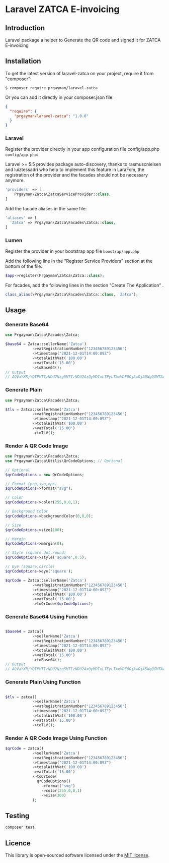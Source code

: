 # Laravel ZATCA E-invoicing


## Introduction
Laravel package a helper to Generate the QR code and signed it for ZATCA E-invoicing

## Installation

To get the latest version of laravel-zatca on your project, require it from "composer":

    $ composer require prgayman/laravel-zatca

Or you can add it directly in your composer.json file:

```json
{
  "require": {
    "prgayman/laravel-zatca": "1.0.0"
  }
}
```

### Laravel

Register the provider directly in your app configuration file config/app.php `config/app.php`:

Laravel >= 5.5 provides package auto-discovery, thanks to rasmuscnielsen and luiztessadri who help to implement this feature in LaraFcm, the registration of the provider and the facades should not be necessary anymore.

```php
'providers' => [
    Prgayman\Zatca\ZatcaServiceProvider::class,
]
```

Add the facade aliases in the same file:

```php
'aliases' => [
  'Zatca' => Prgayman\Zatca\Facades\Zatca::class,
]
```

### Lumen

Register the provider in your bootstrap app file `boostrap/app.php`

Add the following line in the "Register Service Providers" section at the bottom of the file.

```php
$app->register(Prgayman\Zatca\Zatca::class);
```

For facades, add the following lines in the section "Create The Application" .

```php
class_alias(\Prgayman\Zatca\Facades\Zatca::class, 'Zatca');
```

## Usage

### Generate Base64
```php
use Prgayman\Zatca\Facades\Zatca;

$base64 = Zatca::sellerName('Zatca')
            ->vatRegistrationNumber("123456789123456")
            ->timestamp("2021-12-01T14:00:09Z")
            ->totalWithVat('100.00')
            ->vatTotal('15.00')
            ->toBase64();
// Output
// AQVaYXRjYQIPMTIzNDU2Nzg5MTIzNDU2AxQyMDIxLTEyLTAxVDE0OjAwOjA5WgQGMTAwLjAwBQUxNS4wMA==
```

### Generate Plain
```php
use Prgayman\Zatca\Facades\Zatca;

$tlv = Zatca::sellerName('Zatca')
            ->vatRegistrationNumber("123456789123456")
            ->timestamp("2021-12-01T14:00:09Z")
            ->totalWithVat('100.00')
            ->vatTotal('15.00')
            ->toTLV();
```

### Render A QR Code Image
```php
use Prgayman\Zatca\Facades\Zatca;
use Prgayman\Zatca\Utilis\QrCodeOptions; // Optional

// Optional
$qrCodeOptions = new QrCodeOptions;

// Format (png,svg,eps)
$qrCodeOptions->format("svg");

// Color 
$qrCodeOptions->color(255,0,0,1);

// Background Color 
$qrCodeOptions->backgroundColor(0,0,0);

// Size
$qrCodeOptions->size(100);

// Margin 
$qrCodeOptions->margin(0);

// Style (square,dot,round)
$qrCodeOptions->style('square',0.5);

// Eye (square,circle)
$qrCodeOptions->eye('square');

$qrCode = Zatca::sellerName('Zatca')
            ->vatRegistrationNumber("123456789123456")
            ->timestamp("2021-12-01T14:00:09Z")
            ->totalWithVat('100.00')
            ->vatTotal('15.00')
            ->toQrCode($qrCodeOptions);
```

### Generate Base64 Using Function
```php

$base64 = zatca()
            ->sellerName('Zatca')
            ->vatRegistrationNumber("123456789123456")
            ->timestamp("2021-12-01T14:00:09Z")
            ->totalWithVat('100.00')
            ->vatTotal('15.00')
            ->toBase64();
// Output
// AQVaYXRjYQIPMTIzNDU2Nzg5MTIzNDU2AxQyMDIxLTEyLTAxVDE0OjAwOjA5WgQGMTAwLjAwBQUxNS4wMA==
```

### Generate Plain Using Function
```php

$tlv = zatca()
            ->sellerName('Zatca')
            ->vatRegistrationNumber("123456789123456")
            ->timestamp("2021-12-01T14:00:09Z")
            ->totalWithVat('100.00')
            ->vatTotal('15.00')
            ->toTLV();
```

### Render A QR Code Image Using Function
```php
$qrCode = zatca()
            ->sellerName('Zatca')
            ->vatRegistrationNumber("123456789123456")
            ->timestamp("2021-12-01T14:00:09Z")
            ->totalWithVat('100.00')
            ->vatTotal('15.00')
            ->toQrCode(
              qrCodeOptions()
                ->format("svg")
                ->color(255,0,0,1)
                ->size(300)
            );
```

## Testing

```bash
composer test
```

## Licence

This library is open-sourced software licensed under the [MIT license](http://opensource.org/licenses/MIT).